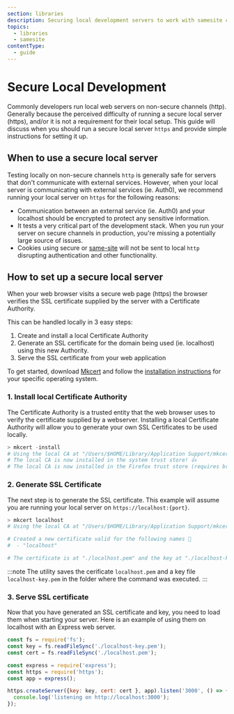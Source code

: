 ```yaml
---
section: libraries
description: Securing local development servers to work with samesite cookies
topics:
  - libraries
  - samesite
contentType:
  - guide
---
```


# Secure Local Development
Commonly developers run local web servers on non-secure channels (http).  Generally because the perceived difficulty of running a secure local server (https), and/or it is not a requirement for their local setup.  This guide will discuss when you should run a secure local server `https` and provide simple instructions for setting it up.

## When to use a secure local server
Testing locally on non-secure channels `http` is generally safe for servers that don't communicate with external services.  However, when your local server is communicating with external services (ie. Auth0), we recommend running your local server on `https` for the following reasons:

- Communication between an external service (ie. Auth0) and your localhost should be encrypted to protect any sensitive information.
- It tests a very critical part of the development stack. When you run your server on secure channels in production, you're missing a potentially large source of issues.
- Cookies using secure or [same-site](https://auth0.com/blog/browser-behavior-changes-what-developers-need-to-know/) will not be sent to local `http` disrupting authentication and other functionality.

## How to set up a secure local server
When your web browser visits a secure web page (https) the browser verifies the SSL certificate supplied by the server with a Certificate Authority.

This can be handled locally in 3 easy steps:

1. Create and install a local Certificate Authority
2. Generate an SSL certificate for the domain being used (ie. localhost) using this new Authority.
3. Serve the SSL certificate from your web application

To get started, download [Mkcert](https://github.com/FiloSottile/mkcert) and follow the [installation instructions](https://github.com/FiloSottile/mkcert#installation) for your specific operating system.

### 1. Install local Certificate Authority
The Certificate Authority is a trusted entity that the web browser uses to verify the certificate supplied by a webserver.  Installing a local Certificate Authority will allow you to generate your own SSL Certificates to be used locally.

```powershell
> mkcert -install
# Using the local CA at "/Users/$HOME/Library/Application Support/mkcert" ✨
# The local CA is now installed in the system trust store! 👍
# The local CA is now installed in the Firefox trust store (requires browser restart)! 🦊
```

### 2. Generate SSL Certificate
The next step is to generate the SSL certificate. This example will assume you are running your local server on `https://localhost:{port}`.

```powershell
> mkcert localhost
# Using the local CA at "/Users/$HOME/Library/Application Support/mkcert" ✨

# Created a new certificate valid for the following names 📜
#  - "localhost"

# The certificate is at "./localhost.pem" and the key at "./localhost-key.pem" ✅
```

:::note
The utility saves the cerificate `localhost.pem` and a key file `localhost-key.pem` in the folder where the command was executed.
:::

### 3. Serve SSL certificate
Now that you have generated an SSL certificate and key, you need to load them when starting your server.  Here is an example of using them on localhost with an Express web server.

```js
const fs = require('fs');
const key = fs.readFileSync('./localhost-key.pem');
const cert = fs.readFileSync('./localhost.pem');

const express = require('express');
const https = require('https');
const app = express();

https.createServer({key: key, cert: cert }, app).listen('3000', () => {
  console.log('listening on http://localhost:3000');
});
```
